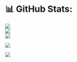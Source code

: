 # 📊 GitHub Stats:
![](https://github-readme-stats.vercel.app/api?username=ankit-yadav2&theme=radical&hide_border=false&include_all_commits=true&count_private=true)<br/>
![](https://github-readme-streak-stats.herokuapp.com/?user=ankit-yadav2&theme=radical&hide_border=false)<br/>
![](https://github-readme-stats.vercel.app/api/top-langs/?username=ankit-yadav2&theme=radical&hide_border=false&include_all_commits=true&count_private=true&layout=compact)

![](https://quotes-github-readme.vercel.app/api?type=horizontal&theme=radical)

[![](https://visitcount.itsvg.in/api?id=ankit-yadav2&icon=0&color=0)](https://visitcount.itsvg.in)
